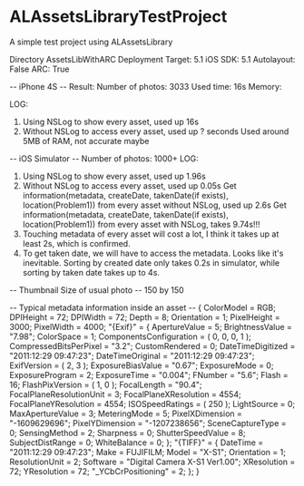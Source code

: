 ALAssetsLibraryTestProject
==========================

A simple test project using ALAssetsLibrary

Directory AssetsLibWithARC
Deployment Target:  5.1
iOS SDK:            5.1
Autolayout:         False
ARC:                True

-- iPhone 4S --
Result:
Number of photos:   3033
Used time:          16s
Memory:             

LOG:
1. Using NSLog to show every asset, used up 16s
2. Without NSLog to access every asset, used up ? seconds
	Used around 5MB of RAM, not accurate maybe

-- iOS Simulator --
Number of photos:   1000+
LOG:
1. Using NSLog to show every asset, used up 1.96s
2. Without NSLog to access every asset, used up 0.05s
	Get information(metadata, createDate, takenDate(if exists), location(Problem1)) from every asset without NSLog, used up 2.6s
	Get information(metadata, createDate, takenDate(if exists), location(Problem1)) from every asset with NSLog, takes 9.74s!!!
3. Touching metadata of every asset will cost a lot, I think it takes up at least 2s, which is confirmed.
4. To get taken date, we will have to access the metadata. Looks like it's inevitable. Sorting by created date only takes 0.2s in simulator, while sorting by taken date takes up to 4s. 

-- Thumbnail Size of usual photo --
150 by 150

-- Typical metadata information inside an asset --
{
    ColorModel = RGB;
    DPIHeight = 72;
    DPIWidth = 72;
    Depth = 8;
    Orientation = 1;
    PixelHeight = 3000;
    PixelWidth = 4000;
    "{Exif}" =     {
        ApertureValue = 5;
        BrightnessValue = "7.98";
        ColorSpace = 1;
        ComponentsConfiguration =         (
            0,
            0,
            0,
            1
        );
        CompressedBitsPerPixel = "3.2";
        CustomRendered = 0;
        DateTimeDigitized = "2011:12:29 09:47:23";
        DateTimeOriginal = "2011:12:29 09:47:23";
        ExifVersion =         (
            2,
            3
        );
        ExposureBiasValue = "0.67";
        ExposureMode = 0;
        ExposureProgram = 2;
        ExposureTime = "0.004";
        FNumber = "5.6";
        Flash = 16;
        FlashPixVersion =         (
            1,
            0
        );
        FocalLength = "90.4";
        FocalPlaneResolutionUnit = 3;
        FocalPlaneXResolution = 4554;
        FocalPlaneYResolution = 4554;
        ISOSpeedRatings =         (
            250
        );
        LightSource = 0;
        MaxApertureValue = 3;
        MeteringMode = 5;
        PixelXDimension = "-1609629696";
        PixelYDimension = "-1207238656";
        SceneCaptureType = 0;
        SensingMethod = 2;
        Sharpness = 0;
        ShutterSpeedValue = 8;
        SubjectDistRange = 0;
        WhiteBalance = 0;
    };
    "{TIFF}" =     {
        DateTime = "2011:12:29 09:47:23";
        Make = FUJIFILM;
        Model = "X-S1";
        Orientation = 1;
        ResolutionUnit = 2;
        Software = "Digital Camera X-S1 Ver1.00";
        XResolution = 72;
        YResolution = 72;
        "_YCbCrPositioning" = 2;
    };
}

